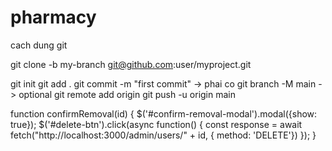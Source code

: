 # pharmacy

cach dung git

git clone -b my-branch git@github.com:user/myproject.git

git init
git add .
git commit -m "first commit" → phai co
git branch -M main -> optional
git remote add origin <url>
git push -u origin main

function confirmRemoval(id) {
$('#confirm-removal-modal').modal({show: true}); $('#delete-btn').click(async
function() { const response = await fetch("http://localhost:3000/admin/users/" + id, { method: 'DELETE'}) }); }
